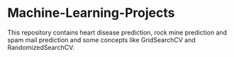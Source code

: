 # Machine-Learning-Projects
This repository contains heart disease prediction, rock mine prediction and spam mail prediction and some concepts like GridSearchCV and RandomizedSearchCV.
